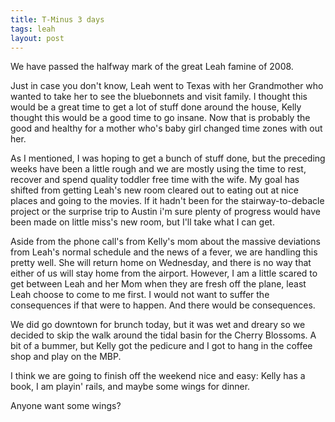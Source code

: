 ```yaml
---
title: T-Minus 3 days
tags: leah
layout: post
---
```

We have passed the halfway mark of the great Leah famine of 2008.



Just in case you don't know, Leah went to Texas with her Grandmother who wanted to take her to see the bluebonnets and visit family.  I thought this would be a great time to get a lot of stuff done around the house, Kelly thought this would be a good time to go insane.  Now that is probably the good and healthy for a mother who's baby girl changed time zones with out her.  



As I mentioned, I was hoping to get a bunch of stuff done, but the preceding weeks have been a little rough and we are mostly using the time to rest, recover and spend quality toddler free time with the wife.  My goal has shifted from getting Leah's new room cleared out to eating out at nice places and going to the movies. If it hadn't been for the stairway-to-debacle project or the surprise trip to Austin i'm sure plenty of progress would have been made on little miss's new room, but I'll take what I can get.



Aside from the phone call's from Kelly's mom about the massive deviations from Leah's normal schedule and the news of a fever, we are handling this pretty well.  She will return home on Wednesday, and there is no way that either of us will stay home from the airport.  However, I am a little scared to get between Leah and her Mom when they are fresh off the plane, least Leah choose to come to me first.  I would not want to suffer the consequences if that were to happen. And there would be consequences.  



We did go downtown for brunch today, but it was wet and dreary so we decided to skip the walk around the tidal basin for the Cherry Blossoms. A bit of a bummer, but Kelly got the pedicure and I got to hang in the coffee shop and play on the MBP. 



I think we are going to finish off the weekend nice and easy:  Kelly has a book, I am playin' rails, and maybe some wings for dinner.



Anyone want some wings?
